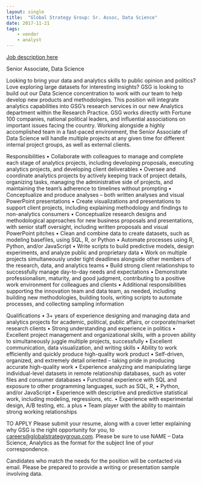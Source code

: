 ```yaml
---
layout: single
title:  "Global Strategy Group: Sr. Assoc, Data Science"
date: 2017-11-21
tags: 
    - vendor
    - analyst
---
```


[Job description here](http://www.globalstrategygroup.com/careers/senior-associate-data-science/)

Senior Associate, Data Science

Looking to bring your data and analytics skills to public opinion and politics? Love exploring large datasets for interesting insights? GSG is looking to build out our Data Science concentration to work with our team to help develop new products and methodologies. This position will integrate analytics capabilities into GSG’s research services in our new Analytics department within the Research Practice. GSG works directly with Fortune 100 companies, national political leaders, and influential associations on important issues facing the country. Working alongside a highly accomplished team in a fast-paced environment, the Senior Associate of Data Science will handle multiple projects at any given time for different internal project groups, as well as external clients.

Responsibilities
• Collaborate with colleagues to manage and complete each stage of analytics projects, including developing proposals, executing analytics projects, and developing client deliverables
• Oversee and coordinate analytics projects by actively keeping track of project details, organizing tasks, managing the administrative side of projects, and maintaining the team’s adherence to timelines without prompting
• Conceptualize and produce analyses – both written analyses and visual PowerPoint presentations
• Create visualizations and presentations to support client projects, including explaining methodology and findings to non-analytics consumers
• Conceptualize research designs and methodological approaches for new business proposals and presentations, with senior staff oversight, including written proposals and visual PowerPoint pitches
• Clean and combine data to create datasets, such as modeling basefiles, using SQL, R, or Python
• Automate processes using R, Python, and/or JavaScript
• Write scripts to build predictive models, design experiments, and analyze public and proprietary data
• Work on multiple projects simultaneously under tight deadlines alongside other members of the research, data, and analytics teams
• Build strong client relationships to successfully manage day-to-day needs and expectations
• Demonstrate professionalism, maturity, and good judgment, contributing to a positive work environment for colleagues and clients
• Additional responsibilities supporting the innovation team and data team, as needed, including building new methodologies, building tools, writing scripts to automate processes, and collecting sampling information

Qualifications
• 3+ years of experience designing and managing data and analytics projects for academic, political, public affairs, or corporate/market research clients
• Strong understanding and experience in politics
• Excellent project management and organizational skills, with a proven ability to simultaneously juggle multiple projects, successfully
• Excellent communication, data visualization, and writing skills
• Ability to work efficiently and quickly produce high-quality work product
• Self-driven, organized, and extremely detail oriented – taking pride in producing accurate high-quality work
• Experience analyzing and manipulating large individual-level datasets in remote relationship databases, such as voter files and consumer databases
• Functional experience with SQL and exposure to other programming languages, such as SQL, R, • Python, and/or JavaScript
• Experience with descriptive and predictive statistical work, including modeling, regressions, etc.
• Experience with experimental design, A/B testing, etc. a plus
• Team player with the ability to maintain strong working relationships

TO APPLY
Please submit your resume, along with a cover letter explaining why GSG is the right opportunity for you, to careers@globalstrategygroup.com. Please be sure to use NAME – Data Science, Analytics as the format for the subject line of your correspondence.

Candidates who match the needs for the position will be contacted via email. Please be prepared to provide a writing or presentation sample involving data.
